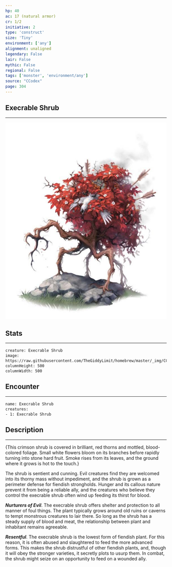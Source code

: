 ```yaml
---
hp: 40
ac: 17 (natural armor)
cr: 1/2
initiative: 2
type: 'construct'    
size: 'Tiny'
environment: ['any']
alignment: unaligned
legendary: False
lair: False
mythic: False
regional: False
tags: ['monster', 'environment/any']
source: "CCodex"
page: 304
---
```


## Execrable Shrub
---

![|600](https://raw.githubusercontent.com/TheGiddyLimit/homebrew/master/_img/CCodex/Execrableshrub.jpg)

## Stats
---

```statblock
creature: Execrable Shrub
image: https://raw.githubusercontent.com/TheGiddyLimit/homebrew/master/_img/CCodex/execrableshrub_token.png
columnHeight: 500
columnWidth: 500
```

## Encounter
---

```encounter-table
name: Execrable Shrub
creatures:
- 1: Execrable Shrub
```

## Description
---
{This crimson shrub is covered in brilliant, red thorns and mottled, blood-colored foliage. Small white flowers bloom on its branches before rapidly turning into stone hard fruit. Smoke rises from its leaves, and the ground where it grows is hot to the touch.}

The shrub is sentient and cunning. Evil creatures find they are welcomed into its thorny mass without impediment, and the shrub is grown as a perimeter defense for fiendish strongholds. Hunger and its callous nature prevent it from being a reliable ally, and the creatures who believe they control the execrable shrub often wind up feeding its thirst for blood.

**_Nurturers of Evil_**. The execrable shrub offers shelter and protection to all manner of foul things. The plant typically grows around old ruins or caverns to tempt monstrous creatures to lair there. So long as the shrub has a steady supply of blood and meat, the relationship between plant and inhabitant remains agreeable.

**_Resentful_**. The execrable shrub is the lowest form of fiendish plant. For this reason, it is often abused and slaughtered to feed the more advanced forms. This makes the shrub distrustful of other fiendish plants, and, though it will obey the stronger varieties, it secretly plots to usurp them. In combat, the shrub might seize on an opportunity to feed on a wounded ally.






